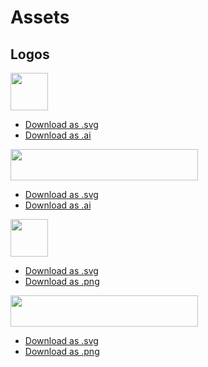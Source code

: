 # Assets

## Logos

<!-- ![Olympus](/resources/Olympus_OHM_logo.svg) -->
<img src="/resources/Olympus_OHM_logo.svg"  width="60px" height="60px" />

- [Download as .svg](/resources/Olympus_OHM_logo.svg)
- [Download as .ai](/resources/Olympus_OHM_logo.ai)

<!-- ![Olympus Logotype](/resources/Olympus_logotype.svg) -->
<img src="/resources/Olympus_logotype.svg"  width="300px" height="50px" />

- [Download as .svg](/resources/Olympus_logotype.svg)
- [Download as .ai](/resources/Olympus_logotype.ai)


<!-- ![Olympus Logotype](/resources/Olympus_OHM_White.svg) -->
<img src="/resources/Olympus_OHM_White.svg"  width="60px" height="60px" />

- [Download as .svg](/resources/Olympus_OHM_White.svg)
- [Download as .png](/resources/Olympus_OHM_White.png)

<!-- ![Olympus Logotype](/resources/Olympus_Logotype_Horizontal_White.svg) -->
<img src="/resources/Olympus_Logotype_Horizontal_White.svg"  width="300px" height="50px" />

- [Download as .svg](/resources/Olympus_Logotype_Horizontal_White.svg)
- [Download as .png](/resources/Olympus_Logotype_Horizontal_WHITE.png)

<!-- ## Fonts

Neue Haas Grotesk

- [Download as .svg](/resources/Olympus_OHM_logo.svg)
- [Download as .ai](/resources/Olympus_OHM_logo.ai) -->

<!-- ![Olympus Logotype](/resources/Olympus_logotype.svg) -->
<!-- <img src="/resources/Olympus_logotype.svg"  width="300px" height="50px" /> -->

<!-- - [Download as .svg](/resources/Olympus_logotype.svg)
- [Download as .ai](/resources/Olympus_logotype.ai) -->

<!-- - [Download as .svg](/resources/Olympus_OHM_White.svg)
- [Download as .png](/resources/Olympus_OHM_White.png) -->

<!-- ![Olympus Logotype](/resources/Olympus_Logotype_Horizontal_White.svg -->
<!-- <img src="/resources/Olympus_Logotype_Horizontal_White.svg"  width="300px" height="50px" /> -->

